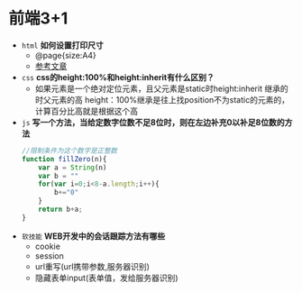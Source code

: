 # 前端3+1
- `html` **如何设置打印尺寸**
    - @page{size:A4}
    - [参考文章](http://www.egtch.com/archives/664)
- `css` **css的height:100%和height:inherit有什么区别？**
    - 如果元素是一个绝对定位元素，且父元素是static时height:inherit 继承的时父元素的高
     height：100%继承是往上找position不为static的元素的，计算百分比高就是根据这个高
- `js` **写一个方法，当给定数字位数不足8位时，则在左边补充0以补足8位数的方法**
    ```js
    //限制条件为这个数字是正整数
    function fillZero(n){
        var a = String(n)
        var b = ""
        for(var i=0;i<8-a.length;i++){
            b+="0"
        }
        return b+a;
    }
    ```
- `软技能` **WEB开发中的会话跟踪方法有哪些**
    - cookie
    - session
    - url重写(url携带参数,服务器识别)
    - 隐藏表单input(表单值，发给服务器识别)